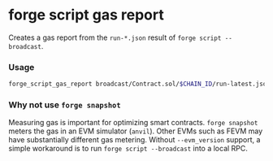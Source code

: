 # forge script gas report

Creates a gas report from the `run-*.json` result of `forge script --broadcast`.

### Usage

```sh
forge_script_gas_report broadcast/Contract.sol/$CHAIN_ID/run-latest.json
```

### Why not use `forge snapshot`

Measuring gas is important for optimizing smart contracts.
`forge snapshot` meters the gas in an EVM simulator (`anvil`).
Other EVMs such as FEVM may have substantially different gas metering.
Without `--evm_version` support, a simple workaround is to run `forge script --broadcast` into a local RPC.

